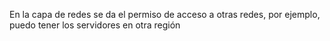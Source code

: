 En la capa de redes se da el permiso de acceso a otras redes, por ejemplo, puedo tener los servidores en otra región
